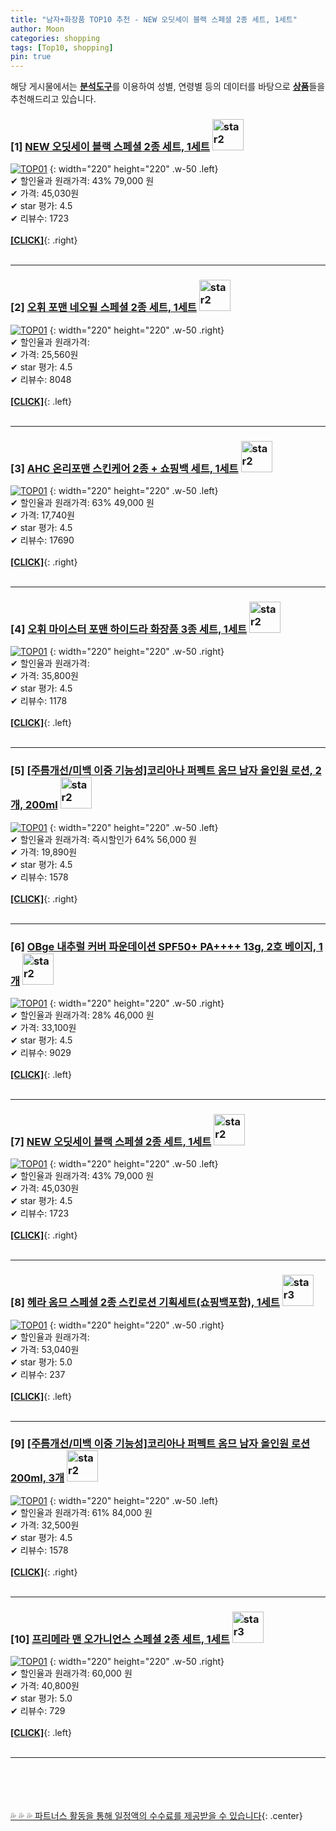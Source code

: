 ```yaml
---
title: "남자+화장품 TOP10 추천 - NEW 오딧세이 블랙 스페셜 2종 세트, 1세트"
author: Moon
categories: shopping
tags: [Top10, shopping]
pin: true
---
```


해당 게시물에서는 [**분석도구**](https://itemscout.io/)를 이용하여 성별, 연령별 등의 데이터를 바탕으로 [**상품**](https://link.coupang.com/a/baae76)들을 추천해드리고 있습니다.

### [1] [NEW 오딧세이 블랙 스페셜 2종 세트, 1세트](https://link.coupang.com/re/AFFSDP?lptag=AF5964186&subid=bluemoonsky6999&pageKey=7043927057&traceid=V0-153&itemId=17427977703&vendorItemId=83171509610) <img width="50" alt="star2" src="https://user-images.githubusercontent.com/78655692/151471960-29c5febe-c509-4c6d-99f4-a2203eb193c5.png">

[![TOP01](https://thumbnail8.coupangcdn.com/thumbnails/remote/230x230ex/image/retail/images/1169203168224589-aec2864d-cd29-4193-b0e6-4bbfa6e1b0d2.jpg)](https://link.coupang.com/re/AFFSDP?lptag=AF5964186&subid=bluemoonsky6999&pageKey=7043927057&traceid=V0-153&itemId=17427977703&vendorItemId=83171509610) {: width="220" height="220" .w-50 .left}
<br>
✔ 할인율과 원래가격: 43%  79,000   원<br>
✔ 가격: 45,030원<br>
✔ star 평가: 4.5<br>
✔ 리뷰수: 1723<br>
<br>
[**[CLICK]**](https://link.coupang.com/re/AFFSDP?lptag=AF5964186&subid=bluemoonsky6999&pageKey=7043927057&traceid=V0-153&itemId=17427977703&vendorItemId=83171509610){: .right}
<br>
<br>

***

### [2] [오휘 포맨 네오필 스페셜 2종 세트, 1세트](https://link.coupang.com/re/AFFSDP?lptag=AF5964186&subid=bluemoonsky6999&pageKey=4712585265&traceid=V0-153&itemId=5947851365&vendorItemId=70783813159) <img width="50" alt="star2" src="https://user-images.githubusercontent.com/78655692/151471960-29c5febe-c509-4c6d-99f4-a2203eb193c5.png">

[![TOP01](https://thumbnail8.coupangcdn.com/thumbnails/remote/230x230ex/image/vendor_inventory/e2df/d817ebc84e59ee2687adb90aaed132ad46c9f23d7d4ced2614475bab25cd.jpg)](https://link.coupang.com/re/AFFSDP?lptag=AF5964186&subid=bluemoonsky6999&pageKey=4712585265&traceid=V0-153&itemId=5947851365&vendorItemId=70783813159) {: width="220" height="220" .w-50 .right}
<br>
✔ 할인율과 원래가격: <br>
✔ 가격: 25,560원<br>
✔ star 평가: 4.5<br>
✔ 리뷰수: 8048<br>
<br>
[**[CLICK]**](https://link.coupang.com/re/AFFSDP?lptag=AF5964186&subid=bluemoonsky6999&pageKey=4712585265&traceid=V0-153&itemId=5947851365&vendorItemId=70783813159){: .left}
<br>
<br>

***

### [3] [AHC 온리포맨 스킨케어 2종 + 쇼핑백 세트, 1세트](https://link.coupang.com/re/AFFSDP?lptag=AF5964186&subid=bluemoonsky6999&pageKey=7057960959&traceid=V0-153&itemId=17490824999&vendorItemId=3116842773) <img width="50" alt="star2" src="https://user-images.githubusercontent.com/78655692/151471960-29c5febe-c509-4c6d-99f4-a2203eb193c5.png">

[![TOP01](https://thumbnail9.coupangcdn.com/thumbnails/remote/230x230ex/image/retail/images/4023210788909284-2f1f8a87-3534-4453-8b70-39c5a6b4632e.jpg)](https://link.coupang.com/re/AFFSDP?lptag=AF5964186&subid=bluemoonsky6999&pageKey=7057960959&traceid=V0-153&itemId=17490824999&vendorItemId=3116842773) {: width="220" height="220" .w-50 .left}
<br>
✔ 할인율과 원래가격: 63%  49,000   원<br>
✔ 가격: 17,740원<br>
✔ star 평가: 4.5<br>
✔ 리뷰수: 17690<br>
<br>
[**[CLICK]**](https://link.coupang.com/re/AFFSDP?lptag=AF5964186&subid=bluemoonsky6999&pageKey=7057960959&traceid=V0-153&itemId=17490824999&vendorItemId=3116842773){: .right}
<br>
<br>

***

### [4] [오휘 마이스터 포맨 하이드라 화장품 3종 세트, 1세트](https://link.coupang.com/re/AFFSDP?lptag=AF5964186&subid=bluemoonsky6999&pageKey=6079073121&traceid=V0-153&itemId=11259484965&vendorItemId=75330993445) <img width="50" alt="star2" src="https://user-images.githubusercontent.com/78655692/151471960-29c5febe-c509-4c6d-99f4-a2203eb193c5.png">

[![TOP01](https://thumbnail9.coupangcdn.com/thumbnails/remote/230x230ex/image/vendor_inventory/a727/d0617fa2fa40088e8dd14a39dde0cdf7fe397056d87f01d427bed9d98059.jpg)](https://link.coupang.com/re/AFFSDP?lptag=AF5964186&subid=bluemoonsky6999&pageKey=6079073121&traceid=V0-153&itemId=11259484965&vendorItemId=75330993445) {: width="220" height="220" .w-50 .right}
<br>
✔ 할인율과 원래가격: <br>
✔ 가격: 35,800원<br>
✔ star 평가: 4.5<br>
✔ 리뷰수: 1178<br>
<br>
[**[CLICK]**](https://link.coupang.com/re/AFFSDP?lptag=AF5964186&subid=bluemoonsky6999&pageKey=6079073121&traceid=V0-153&itemId=11259484965&vendorItemId=75330993445){: .left}
<br>
<br>

***

### [5] [[주름개선/미백 이중 기능성]코리아나 퍼펙트 옴므 남자 올인원 로션, 2개, 200ml](https://link.coupang.com/re/AFFSDP?lptag=AF5964186&subid=bluemoonsky6999&pageKey=7038787599&traceid=V0-153&itemId=13165346575&vendorItemId=81255244304) <img width="50" alt="star2" src="https://user-images.githubusercontent.com/78655692/151471960-29c5febe-c509-4c6d-99f4-a2203eb193c5.png">

[![TOP01](https://thumbnail10.coupangcdn.com/thumbnails/remote/230x230ex/image/vendor_inventory/5a7e/8a4a1d420fb9cef9e70328660c23b215357985da8d33d95bd841f713633f.jpg)](https://link.coupang.com/re/AFFSDP?lptag=AF5964186&subid=bluemoonsky6999&pageKey=7038787599&traceid=V0-153&itemId=13165346575&vendorItemId=81255244304) {: width="220" height="220" .w-50 .left}
<br>
✔ 할인율과 원래가격: 즉시할인가 64%  56,000   원<br>
✔ 가격: 19,890원<br>
✔ star 평가: 4.5<br>
✔ 리뷰수: 1578<br>
<br>
[**[CLICK]**](https://link.coupang.com/re/AFFSDP?lptag=AF5964186&subid=bluemoonsky6999&pageKey=7038787599&traceid=V0-153&itemId=13165346575&vendorItemId=81255244304){: .right}
<br>
<br>

***

### [6] [OBge 내추럴 커버 파운데이션 SPF50+ PA++++ 13g, 2호 베이지, 1개](https://link.coupang.com/re/AFFSDP?lptag=AF5964186&subid=bluemoonsky6999&pageKey=6387130591&traceid=V0-153&itemId=13597186746&vendorItemId=80850295223) <img width="50" alt="star2" src="https://user-images.githubusercontent.com/78655692/151471960-29c5febe-c509-4c6d-99f4-a2203eb193c5.png">

[![TOP01](https://thumbnail6.coupangcdn.com/thumbnails/remote/230x230ex/image/retail/images/1608860233092968-cb0e0152-eb1a-4ccb-8546-9079ac612eb7.jpg)](https://link.coupang.com/re/AFFSDP?lptag=AF5964186&subid=bluemoonsky6999&pageKey=6387130591&traceid=V0-153&itemId=13597186746&vendorItemId=80850295223) {: width="220" height="220" .w-50 .right}
<br>
✔ 할인율과 원래가격: 28%  46,000   원<br>
✔ 가격: 33,100원<br>
✔ star 평가: 4.5<br>
✔ 리뷰수: 9029<br>
<br>
[**[CLICK]**](https://link.coupang.com/re/AFFSDP?lptag=AF5964186&subid=bluemoonsky6999&pageKey=6387130591&traceid=V0-153&itemId=13597186746&vendorItemId=80850295223){: .left}
<br>
<br>

***

### [7] [NEW 오딧세이 블랙 스페셜 2종 세트, 1세트](https://link.coupang.com/re/AFFSDP?lptag=AF5964186&subid=bluemoonsky6999&pageKey=7043927057&traceid=V0-153&itemId=17427977703&vendorItemId=83171509610) <img width="50" alt="star2" src="https://user-images.githubusercontent.com/78655692/151471960-29c5febe-c509-4c6d-99f4-a2203eb193c5.png">

[![TOP01](https://thumbnail8.coupangcdn.com/thumbnails/remote/230x230ex/image/retail/images/1169203168224589-aec2864d-cd29-4193-b0e6-4bbfa6e1b0d2.jpg)](https://link.coupang.com/re/AFFSDP?lptag=AF5964186&subid=bluemoonsky6999&pageKey=7043927057&traceid=V0-153&itemId=17427977703&vendorItemId=83171509610) {: width="220" height="220" .w-50 .left}
<br>
✔ 할인율과 원래가격: 43%  79,000   원<br>
✔ 가격: 45,030원<br>
✔ star 평가: 4.5<br>
✔ 리뷰수: 1723<br>
<br>
[**[CLICK]**](https://link.coupang.com/re/AFFSDP?lptag=AF5964186&subid=bluemoonsky6999&pageKey=7043927057&traceid=V0-153&itemId=17427977703&vendorItemId=83171509610){: .right}
<br>
<br>

***

### [8] [헤라 옴므 스페셜 2종 스킨로션 기획세트(쇼핑백포함), 1세트](https://link.coupang.com/re/AFFSDP?lptag=AF5964186&subid=bluemoonsky6999&pageKey=7342803533&traceid=V0-153&itemId=18877015569&vendorItemId=86156868134) <img width="50" alt="star3" src="https://user-images.githubusercontent.com/78655692/151471989-9e21d7a8-a7b6-44b0-b598-2bb204b56b00.png">

[![TOP01](https://thumbnail6.coupangcdn.com/thumbnails/remote/230x230ex/image/vendor_inventory/3d2d/6fd7b3d23118c60d78b8ee861cc46746204d437297bd3cfa474eab441a3a.JPG)](https://link.coupang.com/re/AFFSDP?lptag=AF5964186&subid=bluemoonsky6999&pageKey=7342803533&traceid=V0-153&itemId=18877015569&vendorItemId=86156868134) {: width="220" height="220" .w-50 .right}
<br>
✔ 할인율과 원래가격: <br>
✔ 가격: 53,040원<br>
✔ star 평가: 5.0<br>
✔ 리뷰수: 237<br>
<br>
[**[CLICK]**](https://link.coupang.com/re/AFFSDP?lptag=AF5964186&subid=bluemoonsky6999&pageKey=7342803533&traceid=V0-153&itemId=18877015569&vendorItemId=86156868134){: .left}
<br>
<br>

***

### [9] [[주름개선/미백 이중 기능성]코리아나 퍼펙트 옴므 남자 올인원 로션 200ml, 3개](https://link.coupang.com/re/AFFSDP?lptag=AF5964186&subid=bluemoonsky6999&pageKey=7038787599&traceid=V0-153&itemId=17399708914&vendorItemId=84569152572) <img width="50" alt="star2" src="https://user-images.githubusercontent.com/78655692/151471960-29c5febe-c509-4c6d-99f4-a2203eb193c5.png">

[![TOP01](https://thumbnail10.coupangcdn.com/thumbnails/remote/230x230ex/image/vendor_inventory/898c/1b7ab04c19e125c99dea69a11913639b89dfc1d8d5f37405fdd4b9b938eb.jpg)](https://link.coupang.com/re/AFFSDP?lptag=AF5964186&subid=bluemoonsky6999&pageKey=7038787599&traceid=V0-153&itemId=17399708914&vendorItemId=84569152572) {: width="220" height="220" .w-50 .left}
<br>
✔ 할인율과 원래가격: 61%  84,000   원<br>
✔ 가격: 32,500원<br>
✔ star 평가: 4.5<br>
✔ 리뷰수: 1578<br>
<br>
[**[CLICK]**](https://link.coupang.com/re/AFFSDP?lptag=AF5964186&subid=bluemoonsky6999&pageKey=7038787599&traceid=V0-153&itemId=17399708914&vendorItemId=84569152572){: .right}
<br>
<br>

***

### [10] [프리메라 맨 오가니언스 스페셜 2종 세트, 1세트](https://link.coupang.com/re/AFFSDP?lptag=AF5964186&subid=bluemoonsky6999&pageKey=6641213955&traceid=V0-153&itemId=15181866201&vendorItemId=82403127072) <img width="50" alt="star3" src="https://user-images.githubusercontent.com/78655692/151471989-9e21d7a8-a7b6-44b0-b598-2bb204b56b00.png">

[![TOP01](https://thumbnail8.coupangcdn.com/thumbnails/remote/230x230ex/image/retail/images/2627953491093163-405832d2-4d49-4970-9516-4586c509db39.jpg)](https://link.coupang.com/re/AFFSDP?lptag=AF5964186&subid=bluemoonsky6999&pageKey=6641213955&traceid=V0-153&itemId=15181866201&vendorItemId=82403127072) {: width="220" height="220" .w-50 .right}
<br>
✔ 할인율과 원래가격: 60,000   원<br>
✔ 가격: 40,800원<br>
✔ star 평가: 5.0<br>
✔ 리뷰수: 729<br>
<br>
[**[CLICK]**](https://link.coupang.com/re/AFFSDP?lptag=AF5964186&subid=bluemoonsky6999&pageKey=6641213955&traceid=V0-153&itemId=15181866201&vendorItemId=82403127072){: .left}
<br>
<br>

***
<br><br><br><br>[💦 💦 💦 파트너스 활동을 통해 일정액의 수수료를 제공받을 수 있습니다](https://link.coupang.com/a/baae76){: .center}